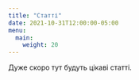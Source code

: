 ```yaml
---
title: "Статті"
date: 2021-10-31T12:00:00-05:00
menu:
  main:
    weight: 20
---
```


Дуже скоро тут будуть цікаві статті.

